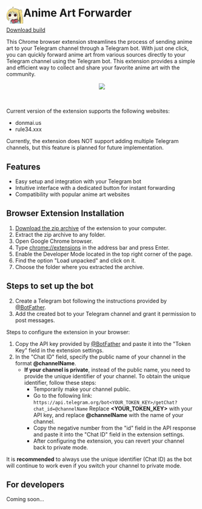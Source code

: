 # <img src="public/icons/icon_48.png" width="45" align="left"> Anime Art Forwarder

<a target="_blank" href="https://github.com/Octoober/anime-art-forwarder/releases">Download build</a>

This Chrome browser extension streamlines the process of sending anime art to your Telegram channel through a Telegram bot. With just one click, you can quickly forward anime art from various sources directly to your Telegram channel using the Telegram bot. This extension provides a simple and efficient way to collect and share your favorite anime art with the community.
<br>
<div align="center">
    <img width="500" align="center" src="./assets/example.gif">
</div>
<br><br>

Current version of the extension supports the following websites:
- donmai.us
- rule34.xxx

Currently, the extension does NOT support adding multiple Telegram channels, but this feature is planned for future implementation.

## Features

- Easy setup and integration with your Telegram bot
- Intuitive interface with a dedicated button for instant forwarding
- Compatibility with popular anime art websites

## Browser Extension Installation
1. <a target="_blank" href="https://github.com/Octoober/anime-art-forwarder/releases">Download the zip archive</a> of the extension to your computer.
2. Extract the zip archive to any folder.
3. Open Google Chrome browser.
4. Type <a target="_blank" href="chrome://extensions">chrome://extensions</a> in the address bar and press Enter.
5. Enable the Developer Mode located in the top right corner of the page.
6. Find the option "Load unpacked" and click on it.
7. Choose the folder where you extracted the archive.
## Steps to set up the bot
2. Create a Telegram bot following the instructions provided by <a target="_blank" href="https://t.me/BotFather">@BotFather</a>.
3. Add the created bot to your Telegram channel and grant it permission to post messages.


Steps to configure the extension in your browser:
1. Copy the API key provided by <a target="_blank" href="https://t.me/BotFather">@BotFather</a> and paste it into the "Token Key" field in the extension settings.
2. In the "Chat ID" field, specify the public name of your channel in the format **@channelName**.
   - **If your channel is private**, instead of the public name, you need to provide the unique identifier of your channel.
     To obtain the unique identifier, follow these steps:
     - Temporarily make your channel public.
     - Go to the following link: `https://api.telegram.org/bot<YOUR_TOKEN_KEY>/getChat?chat_id=@channelName`
       Replace **<YOUR_TOKEN_KEY>** with your API key, and replace **@channelName** with the name of your channel.
     - Copy the negative number from the "id" field in the API response and paste it into the "Chat ID" field in the extension settings.
     - After configuring the extension, you can revert your channel back to private mode.

It is **recommended** to always use the unique identifier (Chat ID) as the bot will continue to work even if you switch your channel to private mode.


## For developers
Coming soon...
